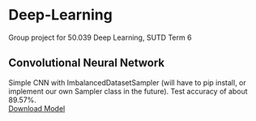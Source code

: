 # Deep-Learning
Group project for 50.039 Deep Learning, SUTD Term 6
<br>
## Convolutional Neural Network
Simple CNN with ImbalancedDatasetSampler (will have to pip install, or implement our own Sampler class in the future). Test accuracy of about 89.57%.
<br>
[Download Model](https://drive.google.com/drive/folders/1zcXmKO0L9nvmTLk23JpvpBmgLlQouqLa?usp=sharing)
